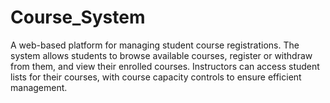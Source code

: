 # Course_System
A web-based platform for managing student course registrations. The system allows students to browse available courses, register or withdraw from them, and view their enrolled courses. Instructors can access student lists for their courses, with course capacity controls to ensure efficient management.
